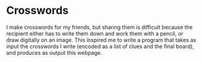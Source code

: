 
# Crosswords

I make crosswords for my friends, but sharing them is difficult because the
recipient either has to write them down and work them with a pencil,
or draw digitally on an image. This inspired me to write a program that takes
as input the crosswords I write (encoded as a list of clues and the final board),
and produces as output this webpage.

<div id="all-crosswords"></div>

<style>

.crossword {
    background-color: white;
/*    column-count: 2;*/
/*    border: 1px solid black;*/
}
.board {
    border: 2px solid black;
}
.all-clues {
    background-color: orange;
}
.clue-box {

}
td {
    width: 40px;
    height: 40px;
}
.blocked {
    background-color: black;
}
input {
    width: 40px;
    height: 40px;
    font-size: 30px;
    text-align: center;
    font-weight: bold;
    border: none;
    padding: none;

}
.number {
    position: absolute;
    color: blue;
}
.clue-highlight {
    background-color: lightblue;
}
</style>

<script>

/*
Algorithm for assigning numbers to squares

Start in top left, proceed across each row.
If the square is not part of an existing across, it becomes the start of an across
If the square is not part of an existing down, it becomes the start of a down.

1(a,d) 2(d) 3(d)
4(a)  
5(a)

"part of an existing across" == there exists a white space immediately left
"part of an existing down" == there exists a white space immediately above

add_numbers(grid: bool[][]) -> {
    across: {
        1: [0, 0],
        4: [0, 1],
        5: [0, 2],
    },
    down: {
        1: [0, 0],
        2: [1, 0],
        3: [2, 0],
    }
}

"Please highlight 2 down" -> "starts at [1,0]"

Maybe we want to compute full bounds for each clue.

How do I want to encode a crossword in the densest way possible?

For clicking a clue and highlighting the correct squares:
    We need a mapping from [num][dir] -> [r][c] and then we can
    run across/down from there.
For clicking a square and highlighting the correct clue, this
 is a one to many relationship where a square can be part of
 a down and an across. We can encode by [r][c] -> [across#, down#],
 and then cycle between them on repeated clicks. No state necessary,
  just swap the order of those elements each click.



squareToClues = { "r_c": ["4a", "1d"] }
answerStarts = ["r_c", "r_c"]
For each row r:
    for each col c:
        if isStartOfAnswer(r, c):
            clueNum++
            if isDown:
                starts[clueNum][down] = [(r, c)


*/

function computeClueAssociations(crossword) {
    const board = crossword.board;
    const squareToClues = {};
    const answerStarts = [];

    const isStartOfAcross = (r, c) => c == 0 || board[r][c - 1] == '*';
    const isStartOfDown   = (r, c) => r == 0 || board[r - 1][c] == '*';
    const isStartOfAnswer = (r, c) => {
        return isStartOfAcross(r, c) || isStartOfDown(r, c);
    };

    const addClue = (r, c, clue) => {
        const key = `${r}_${c}`;
        if (key in squareToClues) {
            squareToClues[key].push(clue);
        } else {
            squareToClues[key] = [clue];
        }
    };

    let answerNum = 0;
    for (let r = 0; r < board.length; ++r) {
        for (let c = 0; c < board[r].length; ++c) {
            if (board[r][c] == '*' || !isStartOfAnswer(r, c)) { continue; }
            ++answerNum;
            answerStarts.push(`${r}_${c}`);
            if (isStartOfAcross(r, c)) {
                for (let i = 0; c + i < board[r].length && board[r][c + i] != '*'; ++i) {
                    addClue(r, c + i, `${answerNum}a`);
                }
            }
            if (isStartOfDown(r, c)) {
                for (let i = 0; r + i < board.length && board[r + i][c] != '*'; ++i) {
                    addClue(r + i, c, `${answerNum}d`);
                }
            }
        }
    }
    crossword.squareToClues = squareToClues;
    crossword.answerStarts = answerStarts;
}

// index is [0 .. n]
function renderCrossword(crossword, index) {
    computeClueAssociations(crossword);
    console.log(crossword);
    const div = document.createElement('div');
    div.appendChild(document.createElement('hr'));
    div.classList.add('crossword');
    renderBoard(div, crossword, index);
    addCheckRevealButtons(div, crossword.board, index);
    renderClues(div, crossword.clues, index);
    document.getElementById('all-crosswords').appendChild(div);
}

function addCheckRevealButtons(parent, board, index) {
    const check = document.createElement('button');
    check.textContent = 'Check';
    check.onclick = () => { checkCrossword(board, index); };
    parent.appendChild(check);

    const reveal = document.createElement('button');
    reveal.textContent = 'Reveal';
    reveal.onclick = () => { revealCrossword(board, index); };
    parent.appendChild(reveal);
}

function renderClues(parent, clues, index) {
    for (const direction of ['across', 'down']) {
        const clueTitle = document.createElement('h2');
        clueTitle.appendChild(document.createTextNode(
            `${direction[0].toUpperCase()}${direction.substring(1)}`)
        );
        parent.appendChild(clueTitle);
        const ol = document.createElement('ol');
        parent.appendChild(ol);
        for (const [num, phrase] of Object.entries(clues[direction])) {
            const li = document.createElement('li');
            li.id = `clue_${index}_${num}${direction[0]}`;
            li.appendChild(document.createTextNode(`${phrase}`));
            li.value = num;
            ol.appendChild(li);
        }
    }
}

function clearHighlightFromClues(clues, index) {
    for (const direction of ['across', 'down']) {
        for (const num of Object.keys(clues[direction])) {
            document.getElementById(`clue_${index}_${num}${direction[0]}`).classList.remove('clue-highlight');
        }
    }
}

const inputId = (index, row, col) => `input_${index}_${row}_${col}`;

function renderBoard(parent, crossword, index) {
    const board = crossword.board;
    const table = document.createElement('table');
    table.classList.add('board');
    parent.appendChild(table);


    const isStartOfWord = (r, c) => {
        return  r == 0 || c == 0 ||
                board[r - 1][c] == '*' ||
                board[r][c - 1] == '*';
    };

    let i = 1;
    for (let rowIdx = 0; rowIdx < board.length; ++rowIdx) {
        const rowElement = table.insertRow(rowIdx);
        for (let colIdx = 0; colIdx < board[rowIdx].length; ++colIdx) {
            const td = rowElement.insertCell(colIdx);
            if (board[rowIdx][colIdx] == '*') {
                td.className = 'blocked';
            } else {

                if (isStartOfWord(rowIdx, colIdx)) {
                    const number = document.createElement('span');
                    number.classList.add('number');
                    number.appendChild(document.createTextNode(`${i}`));
                    td.appendChild(number);
                    ++i;
                }

                const input = document.createElement('input');
                input.setAttribute('type', 'text');
                input.setAttribute('autocorrect', 'off');
                input.setAttribute('autocapitalize', 'off');
                input.setAttribute('spellcheck', 'false');
                input.maxLength = 1;
                input.id = inputId(index, rowIdx, colIdx);
                input.onchange = (e) => {
                    input.parentElement.style.backgroundColor = 'white';
                };
                input.onfocus = (e) => {
                    console.log('input focus: ' + input.id);
                };
                input.addEventListener('focusout', (e) => {
                    console.log('focus out');
                    clearHighlightFromClues(crossword.clues, index);
                });
                input.addEventListener('focusin', (e) => {
                    clearHighlightFromClues(crossword.clues, index);
                    console.log('input onclick: ' + input.id);
                    for (const clueName of crossword.squareToClues[`${rowIdx}_${colIdx}`]) {
                        console.log(`clue_${index}_${clueName}`);
                        document.getElementById(`clue_${index}_${clueName}`).classList.add('clue-highlight');
                    }
                });
                td.appendChild(input);
            }
        }
    }
}


function checkCrossword(board, index) {
    console.log(`checking board ${board} idx ${index}`);
    for (let rowIdx = 0; rowIdx < board.length; ++rowIdx) {
        for (let colIdx = 0; colIdx < board[rowIdx].length; ++colIdx) {
            if (board[rowIdx][colIdx] != '*') {
                const input = document.getElementById(inputId(index, rowIdx, colIdx));
                if (input.value.toUpperCase() == board[rowIdx][colIdx].toUpperCase()) {
                    input.parentElement.style.backgroundColor = 'green';
                } else {
                    input.parentElement.style.backgroundColor = 'red';
                }
            }
        }
    }
}

function revealCrossword(board, index) {
    console.log(`checking board ${board} idx ${index}`);
    for (let rowIdx = 0; rowIdx < board.length; ++rowIdx) {
        for (let colIdx = 0; colIdx < board[rowIdx].length; ++colIdx) {
            if (board[rowIdx][colIdx] != '*') {
                const input = document.getElementById(inputId(index, rowIdx, colIdx));
                input.value = board[rowIdx][colIdx].toUpperCase();
                input.parentElement.style.backgroundColor = 'brown';
                input.disabled = true;
            }
        }
    }
}


const crosswords = [{
    board: [
        ['a', 't', 'e'],
        ['v', 'a', 't'],
        ['e', 'n', 'd'],
    ],
    clues: {
        across: {
            1: 'Suffix for oxygen rich molecules',
            4: 'What one might use to (2 down)',
            5: 'This often precedes clapping'
        },
        down: {
            1: 'Cousin of St and Rd',
            2: 'Turn a skin to leather',
            3: 'Roughly when the plane leaves',
        }
    }
}
,{
    board: [
        ['a', 's', 'p', '*'],
        ['r', 'o', 'a', 'm'],
        ['m', 'a', 'r', 'e'],
        ['*', 'p', 'e', 't'],
    ],
    clues: {
        across: {
            1: 'Venomous snake',
            4: 'Travel freely',
            6: 'Stallion\'s mate',
            7: 'You do this to 7 across'
        },
        down: {
            1: 'To render explosive',
            2: 'Bacteria\'s bane',
            3: 'Reduce by slivers',
            5: '"Well __", an archaic greeting',
        }
    }
}, {
    board: [
        ['w', 'r', 'y'],
        ['e', 'n', 'e'],
        ['s', 'a', 's'],
    ],
    clues: {
        across: {
            1: 'Smile style',
            4: 'Double-bond designator',
            5: 'Cornwall\'s commandos',
        },
        down: {
            1: 'Auteur Anderson',
            2: 'Protein progenitor',
            3: 'No\'s negation',
        }
    }
}, {
    board: [
        ['*', 'r', '*', '*'],
        ['l', 'i', 'k', 'e'],
        ['*', 'y', 'e', 'w'],
        ['*', 'a', 'y', 'e'],
    ],
    clues: {
        across: {
            1: 'Rating for a movie with sufficient profanity',
            2: 'Necessary word in a simile',
            5: 'Tree with poisonous leaves whose wood is used for bows',
            6: "Sailor's affirmative"
        },
        down: {
            1: "With an optional preceding 'P', an Indian woman's name",
            2: 'Half of C, five times X, or ten times V',
            3: "A lock's mate",
            4: 'Female sheep'
        }
    }
}, {
    board: [
        ['i', 'c', 'h', 'o', 'r'],
        ['s', 'h', 'o', 'g', 'i'],
        ['*', 'e', 'l', 'e', 'c'],
        ['*', '*', 't', 'e', 'e'],
        ['*', '*', '*', 's', 'r'],
    ],
    clues: {
        across: {
            1: 'Blood of the gods',
            6: 'Japanese chess',
            7: 'Type of eng.',
            8: 'Golf accessory',
            9: "III's grandfather",
        },
        down: {
            1: 'Copula, third person, present',
            2: 'Iconic Marxist revolutionary',
            3: 'Archaic word for a wooded hill',
            4: "Architectural features that have 'S' shapes.",
            5: 'Something a potato might be put through'
        }
    }
},
{
    board: [
        ['r', 'a', 'm', 'a'],
        ['i', 'r', 'a', 'q'],
        ['t', 'e', 'm', 'u'],
        ['a', 's', 'i', 'a'],
    ],
    clues: {
        across: {
            1: '___dan, 9th month of Islamic calendar',
            5: 'Turkey toucher',
            6: "China's Amazon",
            7: "Gobi's home",
        },
        down: {
            1: "Rowling's yellow journalist",
            2: 'Known as Mars by the Romans',
            3: 'Spanish slang for a woman',
            4: 'Latin root meaning water',
        }
    }
}
];

for (let i = 0; i < crosswords.length; ++i) {
    renderCrossword(crosswords[i], i);
}
</script>
